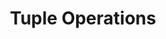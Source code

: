 ---
title: Tuple Operations
description: Learn how to perform various operations on the tuple in Python. The tuple is an immutable data type in Python. It means we can not modify the tuple elements. We can perform various operations on the tuple in Python. 
sidebar: 
    order: 56
---